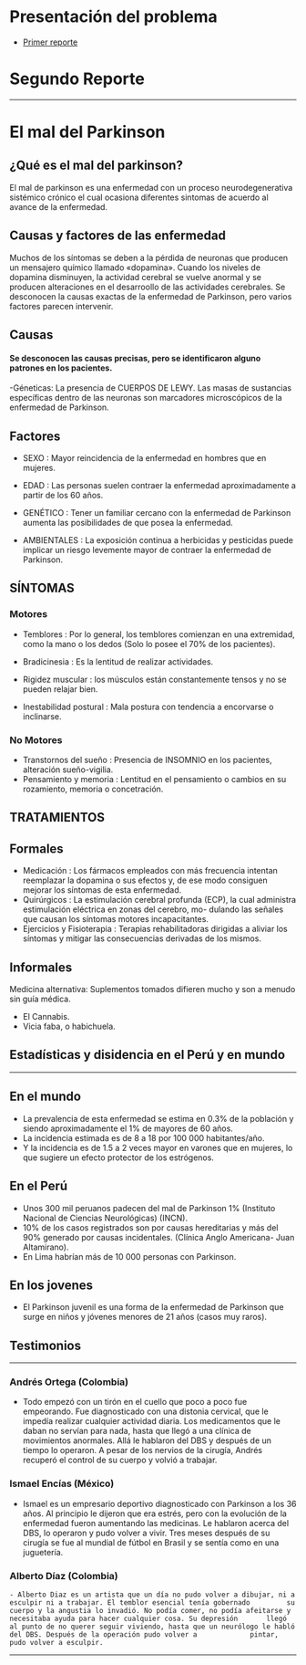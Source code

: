 # Presentación del problema
- [Primer reporte](https://ruizmedranoj.wixsite.com/grupo11)
# Segundo Reporte
---------

# El mal del Parkinson
##  ¿Qué es el mal del parkinson?
El mal de parkinson  es una enfermedad  con un proceso neurodegenerativa sistémico crónico el cual ocasiona diferentes sintomas de acuerdo al avance de la enfermedad.
## Causas y factores  de las enfermedad
Muchos de los síntomas se deben a la pérdida de neuronas que producen un mensajero químico llamado «dopamina». Cuando los niveles de dopamina disminuyen, la actividad cerebral se vuelve anormal y se producen alteraciones en el desarroollo de las actividades cerebrales. Se desconocen la causas exactas  de la enfermedad de Parkinson, pero varios factores parecen intervenir.
## Causas
####  Se desconocen las causas precisas, pero se identificaron alguno  patrones en los pacientes.

 -Géneticas:
 La presencia de CUERPOS DE LEWY. Las masas de sustancias específicas dentro de las neuronas son marcadores microscópicos de la enfermedad de Parkinson.
 
## Factores 

 
  - SEXO : Mayor reincidencia  de la enfermedad en hombres que en mujeres. 
  
  - EDAD : Las personas suelen contraer la enfermedad aproximadamente a partir de los 60 años.
  
  - GENÉTICO : Tener un familiar cercano con la enfermedad de Parkinson aumenta las posibilidades de que posea la enfermedad. 
  
  - AMBIENTALES : La exposición continua a herbicidas y pesticidas puede implicar un riesgo levemente mayor de contraer la enfermedad de Parkinson.
  
## SÍNTOMAS 

### Motores
 - Temblores :  Por lo general, los temblores comienzan en una extremidad, como la mano o los dedos (Solo lo posee el 70% de los pacientes). 
 
 - Bradicinesia :  Es la  lentitud de realizar actividades.
 
 - Rigidez muscular : los músculos están constantemente tensos y no se pueden relajar bien.
 
 - Inestabilidad postural :  Mala postura con tendencia a encorvarse o inclinarse.
 
### No Motores
  
 - Transtornos del sueño : Presencia de INSOMNIO en los pacientes, alteración sueño-vigilia.
 - Pensamiento y memoria : Lentitud en el pensamiento o cambios en su rozamiento, memoria o concetración.
  
## TRATAMIENTOS 
## Formales
 - Medicación : Los fármacos empleados con más frecuencia intentan reemplazar la dopamina o sus efectos y, de ese modo consiguen                         mejorar los síntomas de esta enfermedad.  
 - Quirúrgicos : La estimulación cerebral profunda (ECP), la  cual administra estimulación eléctrica en zonas del cerebro, mo-
                   dulando las señales que causan los síntomas motores incapacitantes. 
 - Ejercicios y Fisioterapia : Terapias rehabilitadoras dirigidas a aliviar los síntomas y mitigar las consecuencias derivadas de los                                   mismos. 
    
    
## Informales 
   Medicina alternativa: Suplementos tomados difieren mucho y son a menudo sin guía médica. 
   - El Cannabis.
   - Vicia faba, o habichuela.
         
## Estadísticas y disidencia en el Perú  y en  mundo  
---------
 
## En el mundo

   - La prevalencia de esta enfermedad se estima en 0.3% de la población y siendo aproximadamente el 1% de mayores de 60 años.
   - La incidencia estimada es de 8 a 18 por 100 000 habitantes/año.
   - Y la incidencia es de 1.5 a 2 veces mayor en varones que en mujeres, lo que sugiere un efecto protector de los estrógenos.
  
## En el Perú

   - Unos 300 mil peruanos padecen del mal de Parkinson 1%  (Instituto Nacional de Ciencias Neurológicas) (INCN).
   - 10% de los casos registrados son por causas hereditarias y más del 90% generado por causas incidentales. (Clínica Anglo Americana-       Juan Altamirano).
   - En Lima habrían más de 10 000 personas con Parkinson. 
    
## En los jovenes

   - El Parkinson juvenil es una forma de la enfermedad de Parkinson que surge en niños y jóvenes menores de 21 años (casos muy raros).
   
## Testimonios
---------
  
### Andrés Ortega (Colombia)

   - Todo empezó con un tirón en el cuello que poco a poco fue empeorando. Fue diagnosticado con una distonia cervical, que le impedía       realizar cualquier actividad diaria. Los medicamentos que le daban no servían para nada, hasta que llegó a una clínica de               movimientos anormales. Allá le hablaron del DBS y después de un tiempo lo operaron. A pesar de los nervios de la cirugía, Andrés         recuperó el control de su cuerpo y volvió a trabajar.
    
### Ismael Encías (México)

   - Ismael es un empresario deportivo diagnosticado con Parkinson a los 36 años. Al principio le dijeron que era estrés, pero con la        evolución de la enfermedad fueron aumentando las medicinas. Le hablaron acerca del DBS, lo operaron y pudo volver a vivir. Tres          meses después de su cirugía se fue al mundial de fútbol en Brasil y se sentía como en una juguetería.
    
### Alberto Díaz (Colombia)

    - Alberto Diaz es un artista que un día no pudo volver a dibujar, ni a esculpir ni a trabajar. El temblor esencial tenía gobernado         su cuerpo y la angustia lo invadió. No podía comer, no podía afeitarse y necesitaba ayuda para hacer cualquier cosa. Su depresión       llegó al punto de no querer seguir viviendo, hasta que un neurólogo le habló del DBS. Después de la operación pudo volver a             pintar, pudo volver a esculpir.
  
  ---------
  
 
 
    
